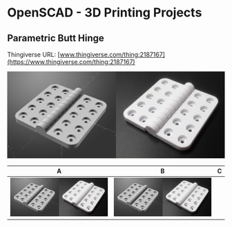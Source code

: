 # OpenSCAD - 3D Printing Projects

## Parametric Butt Hinge
Thingiverse URL: [www.thingiverse.com/thing:2187167](https://www.thingiverse.com/thing:2187167)

![Image](images/composite_1.PNG)


| A | B | C |
| ---- | ---- | ---- |
| ![Image](images/composite_1.PNG) | ![Image](images/composite_1.PNG) |      |


  
